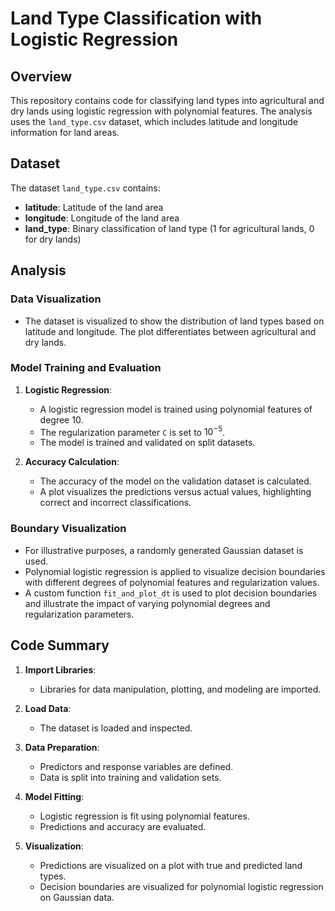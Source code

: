 # Land Type Classification with Logistic Regression

## Overview

This repository contains code for classifying land types into agricultural and dry lands using logistic regression with polynomial features. The analysis uses the `land_type.csv` dataset, which includes latitude and longitude information for land areas.

## Dataset

The dataset `land_type.csv` contains:

- **latitude**: Latitude of the land area
- **longitude**: Longitude of the land area
- **land_type**: Binary classification of land type (1 for agricultural lands, 0 for dry lands)


## Analysis

### Data Visualization

- The dataset is visualized to show the distribution of land types based on latitude and longitude. The plot differentiates between agricultural and dry lands.

### Model Training and Evaluation

1. **Logistic Regression**:
   - A logistic regression model is trained using polynomial features of degree 10.
   - The regularization parameter `C` is set to $10^{-5}$.
   - The model is trained and validated on split datasets.

2. **Accuracy Calculation**:
   - The accuracy of the model on the validation dataset is calculated.
   - A plot visualizes the predictions versus actual values, highlighting correct and incorrect classifications.

### Boundary Visualization

- For illustrative purposes, a randomly generated Gaussian dataset is used.
- Polynomial logistic regression is applied to visualize decision boundaries with different degrees of polynomial features and regularization values.
- A custom function `fit_and_plot_dt` is used to plot decision boundaries and illustrate the impact of varying polynomial degrees and regularization parameters.


## Code Summary

1. **Import Libraries**:
   - Libraries for data manipulation, plotting, and modeling are imported.

2. **Load Data**:
   - The dataset is loaded and inspected.

3. **Data Preparation**:
   - Predictors and response variables are defined.
   - Data is split into training and validation sets.

4. **Model Fitting**:
   - Logistic regression is fit using polynomial features.
   - Predictions and accuracy are evaluated.

5. **Visualization**:
   - Predictions are visualized on a plot with true and predicted land types.
   - Decision boundaries are visualized for polynomial logistic regression on Gaussian data.
  

  
